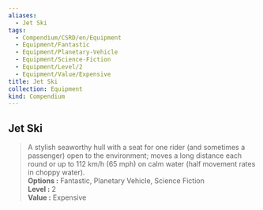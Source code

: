 ```yaml
---
aliases:
  - Jet Ski
tags:
  - Compendium/CSRD/en/Equipment
  - Equipment/Fantastic
  - Equipment/Planetary-Vehicle
  - Equipment/Science-Fiction
  - Equipment/Level/2
  - Equipment/Value/Expensive
title: Jet Ski
collection: Equipment
kind: Compendium
---
```

## Jet Ski  
  
>A stylish seaworthy hull with a seat for one rider (and sometimes a passenger) open to the environment; moves a long distance each round or up to 112 km/h (65 mph) on calm water (half movement rates in choppy water).  
> **Options :** Fantastic, Planetary Vehicle, Science Fiction  
> **Level :** 2  
> **Value :** Expensive